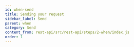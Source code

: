 ```yaml
---
id: when-send
title: Sending your request
sidebar_label: Send
parent: when
category: Send
content_from: rest-api/src/rest-api/steps/2-when/index.js
order: 1
---
```


